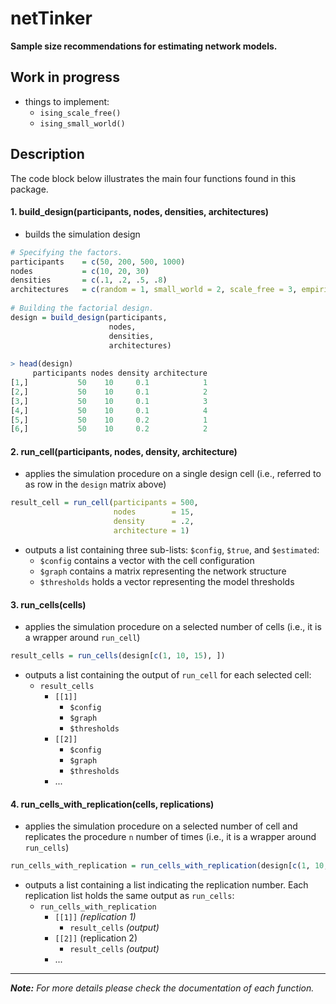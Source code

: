 # netTinker
**Sample size recommendations for estimating network models.** 


## Work in progress
- things to implement:
    - `ising_scale_free()`
    - `ising_small_world()`


## Description
The code block below illustrates the main four functions found in this package. 

#### 1. build_design(participants, nodes, densities, architectures)
- builds the simulation design  

```r
# Specifying the factors.
participants    = c(50, 200, 500, 1000)
nodes           = c(10, 20, 30)
densities       = c(.1, .2, .5, .8)
architectures   = c(random = 1, small_world = 2, scale_free = 3, empirical = 4)
    
# Building the factorial design.
design = build_design(participants, 
                      nodes, 
                      densities, 
                      architectures)
             
> head(design)
     participants nodes density architecture
[1,]           50    10     0.1            1
[2,]           50    10     0.1            2
[3,]           50    10     0.1            3
[4,]           50    10     0.1            4
[5,]           50    10     0.2            1
[6,]           50    10     0.2            2
```


#### 2. run_cell(participants, nodes, density, architecture)
- applies the simulation procedure on a single design cell (i.e., referred to as row in the `design` matrix above)

```r
result_cell = run_cell(participants = 500,
                       nodes        = 15, 
                       density      = .2,
                       architecture = 1)
```

- outputs a list containing three sub-lists: `$config`, `$true`, and `$estimated`:
    - `$config` contains a vector with the cell configuration
    - `$graph` contains a matrix representing the network structure
    - `$thresholds` holds a vector representing the model thresholds


#### 3. run_cells(cells)
- applies the simulation procedure on a selected number of cells (i.e., it is a wrapper around `run_cell`)

```r
result_cells = run_cells(design[c(1, 10, 15), ])
```

- outputs a list containing the output of `run_cell` for each selected cell:
    - `result_cells`
        - `[[1]]`
            - `$config`
            - `$graph`
            - `$thresholds`
        - `[[2]]`
            - `$config`
            - `$graph`
            - `$thresholds`
        - ...


#### 4. run_cells_with_replication(cells, replications)
- applies the simulation procedure on a selected number of cell and replicates the procedure `n` number of times (i.e., it is a wrapper around `run_cells`)

```r
run_cells_with_replication = run_cells_with_replication(design[c(1, 10, 15), ], 100)
```

- outputs a list containing a list indicating the replication number. Each replication list holds the same output as `run_cells`:
    - `run_cells_with_replication`
        - `[[1]]` *(replication 1)*
            - `result_cells` *(output)*
        - `[[2]]` (replication 2)
            - `result_cells` *(output)*
        - ...

---

***Note:*** *For more details please check the documentation of each function.*
